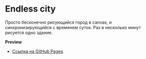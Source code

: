 # Endless city

Просто бесконечно рисующийся город в canvas, и синхронизирующийся с временем суток.
Раз в несколько минут рисуется одно здание.

**Preview**

- [Ссылка на GitHub Pages](https://ex1lex.github.io/endless-city)
